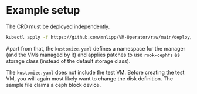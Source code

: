 # Example setup

The CRD must be deployed independently. 

```sh
kubectl apply -f https://github.com/mnlipp/VM-Operator/raw/main/deploy/crds/vms-crd.yaml
```

Apart from that, the `kustomize.yaml` defines a namespace for the manager 
(and the VMs managed by it) and applies patches to use `rook-cephfs` as
storage class (instead of the default storage class).

The `kustomize.yaml` does not include the test VM. Before creating
the test VM, you will again most likely want to change the
disk definition. The sample file claims a ceph block device.
